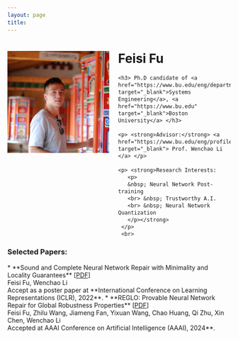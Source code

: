 ```yaml
---
layout: page
title: 
---
```


<div style="clear: both;">
  <div style="float: left; margin-right:20px;">
    <img src="Feisi_Fu.JPG" alt="" width="230" height="230">
  </div>
  <div>
    <h1> Feisi Fu </h1>
    
    <h3> Ph.D candidate of <a href="https://www.bu.edu/eng/departments/se/" target="_blank">Systems Engineering</a>, <a href="https://www.bu.edu" target="_blank">Boston University</a> </h3>
    
    <p> <strong>Advisor:</strong> <a href="https://www.bu.edu/eng/profile/39799/" target="_blank"> Prof. Wenchao Li </a> </p>
    
    <p> <strong>Research Interests:
       <p>
       &nbsp; Neural Network Post-training
       <br> &nbsp; Trustworthy A.I.
       <br> &nbsp; Neural Network Quantization
       </p></strong>
     </p>
     <br>
<h3> <strong>Selected Papers:</strong> </h3>
</div>
</div>
* **Sound and Complete Neural Network Repair with Minimality and Locality Guarantees** [<a href="https://arxiv.org/abs/2110.07682" target="_blank">PDF</a>]
  <br> Feisi Fu, Wenchao Li
  <br> Accept as a poster paper at **International Conference on Learning Representations (ICLR), 2022**. 
* **REGLO: Provable Neural Network Repair for Global Robustness Properties** [<a href="https://openreview.net/pdf?id=FRTXdodwsoA" target="_blank">PDF</a>]
  <br> Feisi Fu, Zhilu Wang, Jiameng Fan, Yixuan Wang, Chao Huang, Qi Zhu, Xin Chen, Wenchao Li
  <br> Accepted at AAAI Conference on Artificial Intelligence (AAAI), 2024**. 
